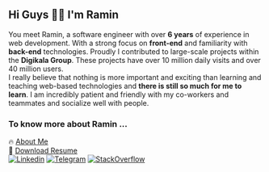 ## Hi Guys ✋🏻 I'm **Ramin**
You meet Ramin, a software engineer with over **6 years** of experience in web development. With a strong focus on **front-end** and familiarity with **back-end** technologies.
Proudly I contributed to large-scale projects within the **Digikala Group**. These projects have over 10 million daily visits and over 40 million users.
<br />
I really believe that nothing is more important and exciting than learning and teaching web-based technologies and **there is still so much for me to learn**. I am incredibly patient and friendly with my co-workers and teammates and socialize well with people.

### To know more about Ramin ...
🔥 [About Me](https://raminrezaei.ir)
<br />
💎 [Download Resume](https://raminrezaei.ir/resume.pdf)
<br />
[![Linkedin](https://img.shields.io/badge/-LinkedIn-076678?style=flat&logo=Linkedin&logoColor=fbf1c7)](https://www.linkedin.com/in/raminr77/)
[![Telegram](https://img.shields.io/badge/-Telegram-076678?style=flat&logo=telegram&logoColor=fbf1c7)](https://telegram.me/raminr77/)
[![StackOverflow](https://img.shields.io/badge/-StackOverflow-af3a03?style=flat&logo=stackoverflow&logoColor=fbf1c7)](https://stackoverflow.com/users/9749174/ramin-rezaei)
